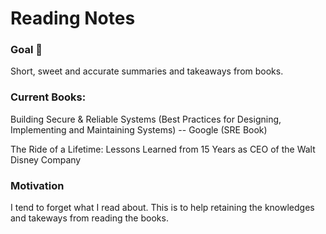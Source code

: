 # Reading Notes

### Goal 🥅 

Short, sweet and accurate summaries and takeaways from books.  



### Current Books:

Building Secure & Reliable Systems (Best Practices for Designing, Implementing and Maintaining Systems)                        -- Google (SRE Book)

The Ride of a Lifetime: Lessons Learned from 15 Years as CEO of the Walt Disney Company



### Motivation

I tend to forget what I read about. This is to help retaining the knowledges and takeways from reading the books.


